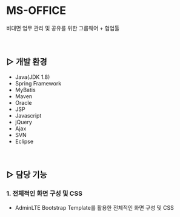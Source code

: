 # MS-OFFICE
비대면 업무 관리 및 공유를 위한 그룹웨어 + 협업툴
<br><br><br>

## ▷ 개발 환경
- Java(JDK 1.8)
- Spring Framework
- MyBatis
- Maven
- Oracle
- JSP
- Javascript
- jQuery
- Ajax
- SVN
- Eclipse
<br><br><br>

## ▷ 담당 기능
### 1. 전체적인 화면 구성 및 CSS
- AdminLTE Bootstrap Template를 활용한 전체적인 화면 구성 및 CSS
<br><br>


